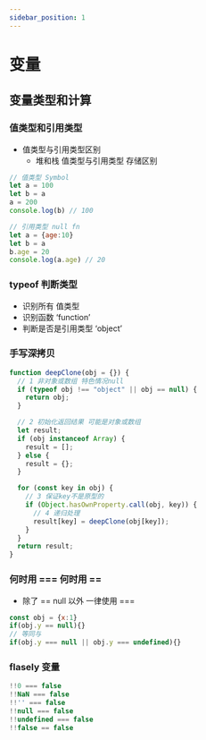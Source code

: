 ```yaml
---
sidebar_position: 1
---
```


# 变量

## 变量类型和计算

### 值类型和引用类型

- 值类型与引用类型区别
   - 堆和栈 值类型与引用类型 存储区别

```js
// 值类型 Symbol
let a = 100
let b = a
a = 200
console.log(b) // 100

// 引用类型 null fn
let a = {age:10}
let b = a
b.age = 20
console.log(a.age) // 20
```

### typeof 判断类型
- 识别所有 值类型
- 识别函数 ‘function’
- 判断是否是引用类型 ‘object’

### 手写深拷贝
```js
function deepClone(obj = {}) {
  // 1 非对象或数组 特色情况null
  if (typeof obj !== "object" || obj == null) {
    return obj;
  }

  // 2 初始化返回结果 可能是对象或数组
  let result;
  if (obj instanceof Array) {
    result = [];
  } else {
    result = {};
  }

  for (const key in obj) {
    // 3 保证key不是原型的
    if (Object.hasOwnProperty.call(obj, key)) {
      // 4 递归处理
      result[key] = deepClone(obj[key]);
    }
  }
  return result;
}
```

### 何时用 === 何时用 ==
- 除了 == null 以外 一律使用 ===
```js
const obj = {x:1}
if(obj.y == null){}
// 等同与
if(obj.y === null || obj.y === undefined){}
```

### flasely 变量
```js
!!0 === false
!!NaN === false
!!'' === false
!!null === false
!!undefined === false
!!false == false
```
